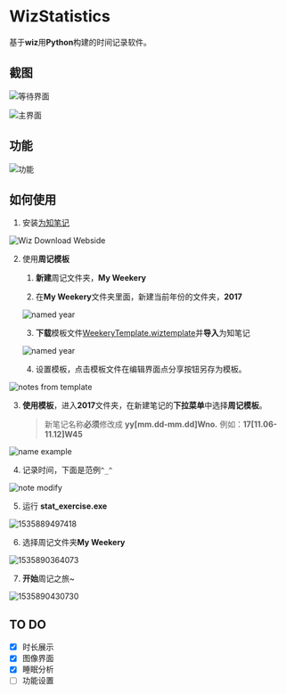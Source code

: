 # WizStatistics

基于**wiz**用**Python**构建的时间记录软件。

## 截图

![等待界面](/images/1535887668865.png)

![主界面](/images/1535888056546.png)

## 功能

![功能](/images/WizStatistics.png)

## 如何使用

1. 安装[为知笔记](www.wiz.cn) 

![Wiz Download Webside](/images/download.png)

2. 使用**周记模板**

   1. **新建**周记文件夹，**My Weekery**

   2. 在**My Weekery**文件夹里面，新建当前年份的文件夹，**2017**

	![named year](/images/named_year.png)

   3. **下载**模板文件[WeekeryTemplate.wiztemplate](https://github.com/HowcanoeWang/WizStatistics/releases/download/Beta0.2/WeekeryTemplatev4.0.wiztemplate)并**导入**为知笔记
      
	![named year](/images/load_template.png)

   4. 设置模板，点击模板文件在编辑界面点分享按钮另存为模板。

![notes from template](/images/notes_from_template.png) 

3. **使用模板**，进入**2017**文件夹，在新建笔记的**下拉菜单**中选择**周记模板**。

   > 新笔记名称**必须**修改成 **yy[mm.dd-mm.dd]Wno.** 例如：**17[11.06-11.12]W45**

![name example](/images/name_example.png)

4. 记录时间，下面是范例`^_^`

![note modify](/images/note_modify.png)

5. 运行 **stat_exercise.exe**

![1535889497418](/images/1535889497418.png)

6. 选择周记文件夹**My Weekery**

![1535890364073](images/1535890364073.png)

7. **开始**周记之旅~

![1535890430730](images/1535890430730.png)

## TO DO

- [x] 时长展示
- [x] 图像界面
- [x] 睡眠分析
- [ ] 功能设置
